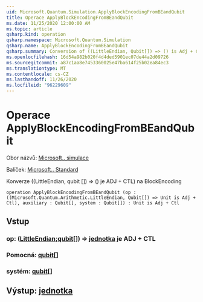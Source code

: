```yaml
---
uid: Microsoft.Quantum.Simulation.ApplyBlockEncodingFromBEandQubit
title: Operace ApplyBlockEncodingFromBEandQubit
ms.date: 11/25/2020 12:00:00 AM
ms.topic: article
qsharp.kind: operation
qsharp.namespace: Microsoft.Quantum.Simulation
qsharp.name: ApplyBlockEncodingFromBEandQubit
qsharp.summary: Conversion of ((LittleEndian, Qubit[]) => () is Adj + Ctl) to BlockEncoding
ms.openlocfilehash: 16d54a982b020f4d4ded5901ec07de44a2d09726
ms.sourcegitcommit: a87c1aa8e7453360025e47ba614f25b02ea84ec3
ms.translationtype: MT
ms.contentlocale: cs-CZ
ms.lasthandoff: 11/26/2020
ms.locfileid: "96229609"
---
```

# <a name="applyblockencodingfrombeandqubit-operation"></a>Operace ApplyBlockEncodingFromBEandQubit

Obor názvů: [Microsoft.. simulace](xref:Microsoft.Quantum.Simulation)

Balíček: [Microsoft.. Standard](https://nuget.org/packages/Microsoft.Quantum.Standard)


Konverze ((LittleEndian, qubit []) => () je ADJ + CTL) na BlockEncoding

```qsharp
operation ApplyBlockEncodingFromBEandQubit (op : ((Microsoft.Quantum.Arithmetic.LittleEndian, Qubit[]) => Unit is Adj + Ctl), auxiliary : Qubit[], system : Qubit[]) : Unit is Adj + Ctl
```


## <a name="input"></a>Vstup

### <a name="op--littleendianqubit--unit--is-adj--ctl"></a>op: ([LittleEndian](xref:Microsoft.Quantum.Arithmetic.LittleEndian);[qubit](xref:microsoft.quantum.lang-ref.qubit)[]) => [jednotka](xref:microsoft.quantum.lang-ref.unit)  je ADJ + CTL




### <a name="auxiliary--qubit"></a>Pomocná: [qubit](xref:microsoft.quantum.lang-ref.qubit)[]




### <a name="system--qubit"></a>systém: [qubit](xref:microsoft.quantum.lang-ref.qubit)[]





## <a name="output--unit"></a>Výstup: [jednotka](xref:microsoft.quantum.lang-ref.unit)

